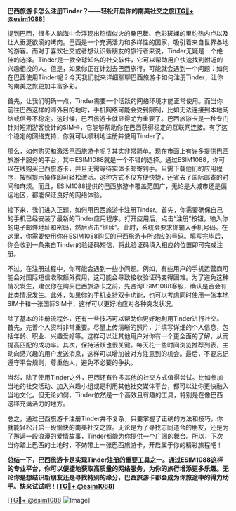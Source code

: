 **巴西旅游卡怎么注册Tinder？——轻松开启你的南美社交之旅[[TG💪+ @esim1088](https://t.me/s/esim1088)]**

提到巴西，很多人脑海中会浮现出热情似火的桑巴舞、色彩斑斓的里约热内卢以及让人垂涎欲滴的烤肉。巴西是一个充满活力和多样性的国家，吸引着来自世界各地的游客。而对于喜欢社交或者想认识新朋友的旅行者来说，Tinder无疑是一个绝佳的选择。Tinder是一款全球知名的社交软件，它可以帮助用户快速找到附近的兴趣相投的人。但是，如果你正在计划去巴西旅行，可能就会遇到一个问题：如何在巴西使用Tinder呢？今天我们就来详细聊聊巴西旅游卡如何注册Tinder，让你的南美之旅更加丰富多彩。

首先，让我们明确一点，Tinder需要一个活跃的网络环境才能正常使用。而当你前往巴西这样的海外目的地时，手机网络可能会受到限制，比如无法连接到本地网络或信号不稳定。这时候，巴西旅游卡就显得尤为重要了。巴西旅游卡是一种专门针对短期游客设计的SIM卡，它能够帮助你在巴西获得稳定的互联网连接。有了这个稳定的网络支持，你就可以顺利地注册并使用Tinder了。

那么，如何购买和激活巴西旅游卡呢？其实非常简单。现在市面上有许多提供巴西旅游卡服务的平台，其中ESIM1088就是一个不错的选择。通过ESIM1088，你可以在线购买巴西旅游卡，并且无需等待实体卡邮寄到手。只需下载他们的应用程序，按照提示操作即可轻松激活。这种方式不仅方便快捷，还省去了国际邮寄的时间和麻烦。而且，ESIM1088提供的巴西旅游卡覆盖范围广，无论是大城市还是偏远地区，都能保证良好的网络体验。

接下来，我们进入正题，如何用巴西旅游卡注册Tinder。首先，你需要确保自己的手机已经安装了最新的Tinder应用程序。打开应用后，点击“注册”按钮，输入你的电子邮件地址和密码，然后点击“继续”。此时，系统会要求你输入手机号码。在这里，你需要使用你在ESIM1088购买的巴西旅游卡所对应的号码。填写完毕后，你会收到一条来自Tinder的验证码短信，将此验证码填入相应的位置即可完成注册。

不过，在注册过程中，你可能会遇到一些小问题。例如，有些用户的手机运营商可能会对国际短信收取额外费用，这可能会导致接收验证码变得困难。为了避免这种情况发生，建议你在购买巴西旅游卡之前，先咨询ESIM1088客服，确认是否会有此类情况发生。此外，如果你的手机支持双卡功能，也可以考虑同时使用一张本地SIM卡和一张国际SIM卡，这样可以更好地应对各种突发状况。

除了基本的注册流程外，还有一些技巧可以帮助你更好地利用Tinder进行社交。首先，完善个人资料非常重要。尽量上传清晰的照片，并填写详细的个人信息，包括年龄、职业、兴趣爱好等。这样可以让其他用户对你有一个更全面的了解，从而提高匹配的成功率。其次，保持活跃也很关键。每天花一些时间浏览推荐列表，主动向感兴趣的用户发送消息，这样可以增加被对方注意到的机会。最后，不要忘记遵守平台规则，尊重他人，避免不必要的争执。

当然，除了使用Tinder之外，巴西还有许多其他的社交方式值得尝试。比如参加当地的社交活动、加入兴趣小组或是利用其他社交媒体平台，都可以让你更快融入当地文化。但无论如何，Tinder依然是一个高效且有趣的工具，特别是在像巴西这样充满活力的地方。

总之，通过巴西旅游卡注册Tinder并不复杂，只要掌握了正确的方法和技巧，你就能轻松开启一段愉快的南美社交之旅。无论是为了寻找志同道合的朋友，还是为了邂逅一段浪漫的爱情故事，Tinder都能为你提供一个广阔的舞台。所以，下次当你踏上巴西的土地时，不妨带上一张巴西旅游卡，开启属于你的精彩旅程吧！

**总结一下，巴西旅游卡是实现Tinder注册的重要工具之一。通过ESIM1088这样的专业平台，你可以便捷地获取高质量的网络服务，为你的旅行增添更多乐趣。无论你是想结识新朋友还是寻找特别的缘分，巴西旅游卡都会成为你旅途中的得力助手。快来试试吧！[[TG💪+ @esim1088](https://t.me/s/esim1088)]**

[[TG💪+ @esim1088](https://t.me/s/esim1088) ![Image](https://i.postimg.cc/4NQfJmqS/Snipaste-2025-05-13-00-14-12.png)]